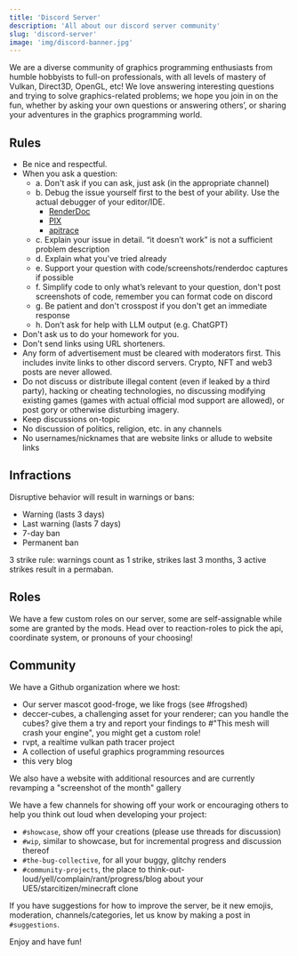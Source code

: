 ```yaml
---
title: 'Discord Server'
description: 'All about our discord server community'
slug: 'discord-server'
image: 'img/discord-banner.jpg'
---
```


We are a diverse community of graphics programming enthusiasts from humble hobbyists to full-on professionals, with all levels of mastery of Vulkan, Direct3D, OpenGL, etc! 
We love answering interesting questions and trying to solve graphics-related problems; we hope you join in on the fun, whether by asking your own questions or answering others’, or sharing your adventures in the graphics programming world.

## Rules

* Be nice and respectful.
* When you ask a question:
  * a. Don't ask if you can ask, just ask (in the appropriate channel)
  * b. Debug the issue yourself first to the best of your ability. Use the actual debugger of your editor/IDE.
    * [RenderDoc](https://renderdoc.org/docs/getting_started/quick_start.html)
    * [PIX](https://devblogs.microsoft.com/pix/introduction/)
    * [apitrace](https://github.com/apitrace/apitrace/blob/master/docs/USAGE.markdown)
  * c. Explain your issue in detail. “it doesn’t work” is not a sufficient problem description
  * d. Explain what you've tried already
  * e. Support your question with code/screenshots/renderdoc captures if possible
  * f. Simplify code to only what’s relevant to your question, don't post screenshots of code, remember you can format code on discord
  * g. Be patient and don't crosspost if you don't get an immediate response
  * h. Don’t ask for help with LLM output (e.g. ChatGPT)
* Don't ask us to do your homework for you.
* Don't send links using URL shorteners.
* Any form of advertisement must be cleared with moderators first. This includes invite links to other discord servers. Crypto, NFT and web3 posts are never allowed.
* Do not discuss or distribute illegal content (even if leaked by a third party), hacking or cheating technologies, no discussing modifying existing games (games with actual official mod support are allowed), or post gory or otherwise disturbing imagery.
* Keep discussions on-topic
* No discussion of politics, religion, etc. in any channels
* No usernames/nicknames that are website links or allude to website links

## Infractions

Disruptive behavior will result in warnings or bans:

- Warning (lasts 3 days)
- Last warning (lasts 7 days)
- 7-day ban
- Permanent ban

3 strike rule: warnings count as 1 strike, strikes last 3 months, 3 active strikes result in a permaban.

## Roles

We have a few custom roles on our server, some are self-assignable while some are granted by the mods. Head over to ⁠reaction-roles to pick the api, coordinate system, or pronouns of your choosing!

## Community

We have a Github organization where we host:

- Our server mascot good-froge, we like frogs (see #frogshed)
- deccer-cubes, a challenging asset for your renderer; can you handle the cubes? give them a try and report your findings to #"This mesh will crash your engine", you might get a custom role!
- rvpt, a realtime vulkan path tracer project
- A collection of useful graphics programming resources
- this very blog

We also have a website with additional resources and are currently revamping a "screenshot of the month" gallery

We have a few channels for showing off your work or encouraging others to help you think out loud when developing your project:

- `#⁠showcase`, show off your creations (please use threads for discussion)
- `#⁠wip`, similar to showcase, but for incremental progress and discussion thereof
- `#⁠the-bug-collective`, for all your buggy, glitchy renders
- `#⁠community-projects`, the place to think-out-loud/yell/complain/rant/progress/blog about your UE5/starcitizen/minecraft clone

If you have suggestions for how to improve the server, be it new emojis, moderation, channels/categories, let us know by making a post in `⁠#suggestions`.

Enjoy and have fun! 

